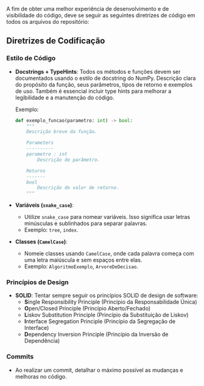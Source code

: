 A fim de obter uma melhor experiência de desenvolvimento e de visibilidade do código, deve se seguir as seguintes diretrizes de código em todos os arquivos do repositório:

## Diretrizes de Codificação

### Estilo de Código
- **Docstrings + TypeHints**: Todos os métodos e funções devem ser documentados usando o estilo de docstring do NumPy. Descrição clara do propósito da função, seus parâmetros, tipos de retorno e exemplos de uso. Também é essencial incluir type hints para melhorar a legibilidade e a manutenção do código.

    Exemplo:
    ```python
    def exemplo_funcao(parametro: int) -> bool:
        """
        Descrição breve da função.

        Parameters
        ----------
        parametro : int
            Descrição do parâmetro.

        Returns
        -------
        bool
            Descrição do valor de retorno.
        """
    ```
- **Variáveis (`snake_case`)**: 
    - Utilize `snake_case` para nomear variáveis. Isso significa usar letras minúsculas e sublinhados para separar palavras.
    - Exemplo: `tree`, `index`.

- **Classes (`CamelCase`)**: 
    - Nomeie classes usando `CamelCase`, onde cada palavra começa com uma letra maiúscula e sem espaços entre elas.
    - Exemplo: `AlgoritmoExemplo`, `ArvoreDeDecisao`.


### Princípios de Design
- **SOLID**: Tentar sempre seguir os princípios SOLID de design de software:
    - **S**ingle Responsibility Principle (Princípio da Responsabilidade Única)
    - **O**pen/Closed Principle (Princípio Aberto/Fechado)
    - **L**iskov Substitution Principle (Princípio da Substituição de Liskov)
    - **I**nterface Segregation Principle (Princípio da Segregação de Interface)
    - **D**ependency Inversion Principle (Princípio da Inversão de Dependência)

### Commits
 - Ao realizar um commit, detalhar o máximo possível as mudanças e melhoras no código.
